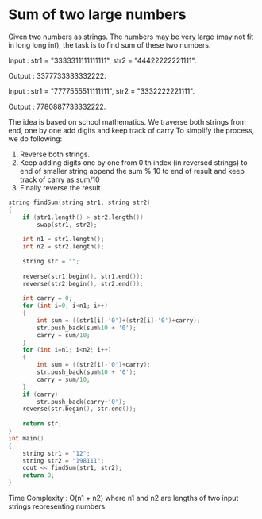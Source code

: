 # Sum of two large numbers

Given two numbers as strings. The numbers may be very large (may not fit in long long int), the task is to find sum of these two numbers.
         
Input  : str1 = "3333311111111111", str2 =   "44422222221111".
         
Output : 3377733333332222.
         
Input  : str1 = "7777555511111111", str2 =    "3332222221111".
         
Output : 7780887733332222.
         
The idea is based on school mathematics. We traverse both strings from end, one by one add digits and keep track of carry
To simplify the process, we do following:
1) Reverse both strings.
2) Keep adding digits one by one from 0’th index (in reversed strings) to end of smaller string
append the sum % 10 to end of result and keep track of carry as sum/10
3) Finally reverse the result.
```cpp
string findSum(string str1, string str2) 
{ 
    if (str1.length() > str2.length()) 
        swap(str1, str2);
        
    int n1 = str1.length();
    int n2 = str2.length();
         
    string str = ""; 
         
    reverse(str1.begin(), str1.end()); 
    reverse(str2.begin(), str2.end()); 
  
    int carry = 0; 
    for (int i=0; i<n1; i++) 
    { 
        int sum = ((str1[i]-'0')+(str2[i]-'0')+carry); 
        str.push_back(sum%10 + '0'); 
        carry = sum/10; 
    } 
    for (int i=n1; i<n2; i++) 
    { 
        int sum = ((str2[i]-'0')+carry); 
        str.push_back(sum%10 + '0'); 
        carry = sum/10; 
    } 
    if (carry) 
        str.push_back(carry+'0'); 
    reverse(str.begin(), str.end()); 
  
    return str; 
} 
int main() 
{ 
    string str1 = "12"; 
    string str2 = "198111"; 
    cout << findSum(str1, str2); 
    return 0; 
} 
```
Time Complexity : O(n1 + n2) where n1 and n2 are lengths of two input strings representing numbers
